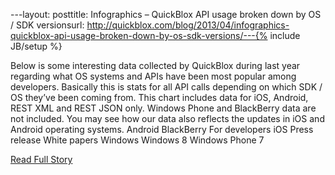 ---layout: posttitle: Infographics – QuickBlox API usage broken down by OS / SDK versionsurl: http://quickblox.com/blog/2013/04/infographics-quickblox-api-usage-broken-down-by-os-sdk-versions/---{% include JB/setup %}<p>  Below is some interesting data collected by QuickBlox during last year regarding what OS systems and APIs have been most popular among developers.  Basically this is stats for all API calls depending on which SDK / OS they’ve been coming from.  This chart includes data for iOS, Android, REST XML and REST JSON only.  Windows Phone and BlackBerry data are not included.  You may see how our data also reflects the updates in iOS and Android operating systems.  Android BlackBerry For developers iOS Press release White papers Windows Windows 8 Windows Phone 7<br /><p><a href="http://quickblox.com/blog/2013/04/infographics-quickblox-api-usage-broken-down-by-os-sdk-versions/">Read Full Story</a></p>